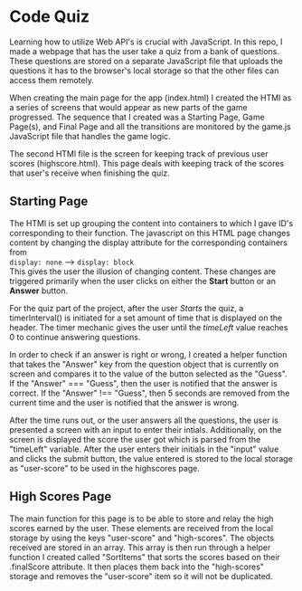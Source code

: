# Code Quiz

Learning how to utilize Web API's is crucial with JavaScript. In this repo, I made a webpage that has the user take a quiz from a bank of questions. These questions are stored on a separate JavaScript file that uploads the questions it has to the browser's local storage so that the other files can access them remotely.  

When creating the main page for the app (index.html) I created the HTMl as a series of screens that would appear as new parts of the game progressed. The sequence that I created was a Starting Page, Game Page(s), and Final Page and all the transitions are monitored by the game.js JavaScript file that handles the game logic.

The second HTMl file is the screen for keeping track of previous user scores (highscore.html). This page deals with keeping track of the scores that user's receive when finishing the quiz. 

## Starting Page

The HTMl is set up grouping the content into containers to which I gave ID's corresponding to their function. The javascript on this HTML page changes content by changing the display attribute for the corresponding containers from  
```display: none``` --> ```display: block```  
This gives the user the illusion of changing content. These changes are triggered primarily when the user clicks on either the **Start** button or an **Answer** button. 

For the quiz part of the project, after the user *Starts* the quiz, a timerInterval() is initiated for a set amount of time that is displayed on the header. The timer mechanic gives the user until the *timeLeft* value reaches 0 to continue answering questions. 

In order to check if an answer is right or wrong, I created a helper function that takes the "Answer" key from the question object that is currently on screen and compares it to the value of the button selected as the "Guess". If the "Answer" === "Guess", then the user is notified that the answer is correct. If the "Answer" !== "Guess", then 5 seconds are removed from the current time and the user is notified that the answer is wrong.  

After the time runs out, or the user answers all the questions, the user is presented a screen with an input to enter their intials. Additionally, on the screen is displayed the score the user got which is parsed from the "timeLeft" variable. After the user enters their initials in the "input" value and clicks the submit button, the value entered is stored to the local storage as "user-score" to be used in the highscores page.

## High Scores Page

The main function for this page is to be able to store and relay the high scores earned by the user. These elements are received from the local storage by using the keys "user-score" and "high-scores". The objects received are stored in an array. This array is then run through a helper function I created called "SortItems" that sorts the scores based on their .finalScore attribute. It then places them back into the "high-scores" storage and removes the "user-score" item so it will not be duplicated. 
